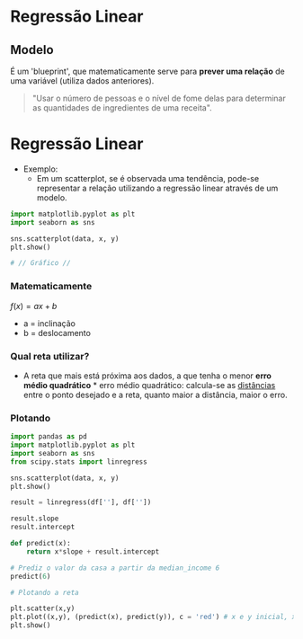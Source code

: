 # Regressão Linear

## Modelo
É um 'blueprint', que matematicamente serve para <b>prever uma relação</b> de uma variável (utiliza dados anteriores).

> "Usar o número de pessoas e o nível de fome delas para determinar as quantidades de ingredientes de uma receita".

# Regressão Linear

- Exemplo:
    - Em um scatterplot, se é observada uma tendência, pode-se representar a relação utilizando a regressão linear através de um modelo.

```python
import matplotlib.pyplot as plt
import seaborn as sns

sns.scatterplot(data, x, y)
plt.show()

# // Gráfico //

```

### Matematicamente

$f(x) = ax + b$

- a = inclinação
- b = deslocamento

### Qual reta utilizar?

- A reta que mais está próxima aos dados, a que tenha o menor <b>erro médio quadrático</b>
\* erro médio quadrático: calcula-se as <u>distâncias</u> entre o ponto desejado e a reta, quanto maior a distância, maior o erro.

### Plotando

```python
import pandas as pd
import matplotlib.pyplot as plt
import seaborn as sns
from scipy.stats import linregress

sns.scatterplot(data, x, y)
plt.show()

result = linregress(df[''], df[''])

result.slope
result.intercept

def predict(x):
    return x*slope + result.intercept

# Prediz o valor da casa a partir da median_income 6
predict(6)

# Plotando a reta

plt.scatter(x,y)
plt.plot((x,y), (predict(x), predict(y)), c = 'red') # x e y inicial, x e y final
plt.show()

```
